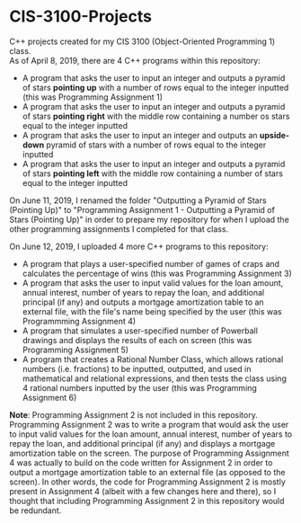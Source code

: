 # CIS-3100-Projects
C++ projects created for my CIS 3100 (Object-Oriented Programming 1) class. <br />
As of April 8, 2019, there are 4 C++ programs within this repository: <br />

* A program that asks the user to input an integer and outputs a pyramid of stars **pointing up** with a number of rows equal to the integer inputted (this was Programming Assignment 1)
* A program that asks the user to input an integer and outputs a pyramid of stars **pointing right** with the middle row containing a number os stars equal to the integer inputted
* A program that asks the user to input an integer and outputs an **upside-down** pyramid of stars with a number of rows equal to the integer inputted
* A program that asks the user to input an integer and outputs a pyramid of stars **pointing left** with the middle row containing a number of stars equal to the integer inputted

On June 11, 2019, I renamed the folder "Outputting a Pyramid of Stars (Pointing Up)" to "Programming Assignment 1 - Outputting a Pyramid of Stars (Pointing Up)" in order to prepare my repository for when I upload the other programming assignments I completed for that class.

On June 12, 2019, I uploaded 4 more C++ programs to this repository: <br />

* A program that plays a user-specified number of games of craps and calculates the percentage of wins (this was Programming Assignment 3)
* A program that asks the user to input valid values for the loan amount, annual interest, number of years to repay the loan, and additional principal (if any) and outputs a mortgage amortization table to an external file, with the file's name being specified by the user (this was Programmming Assignment 4)
* A program that simulates a user-specified number of Powerball drawings and displays the results of each on screen (this was Programming Assignment 5)
* A program that creates a Rational Number Class, which allows rational numbers (i.e. fractions) to be inputted, outputted, and used in mathematical and relational expressions, and then tests the class using 4 rational numbers inputted by the user (this was Programming Assignment 6)

**Note**: Programming Assignment 2 is not included in this repository. Programming Assignment 2 was to write a program that would ask the user to input valid values for the loan amount, annual interest, number of years to repay the loan, and additional principal (if any) and displays a mortgage amortization table on the screen. The purpose of Programming Assignment 4 was actually to build on the code written for Assignment 2 in order to output a mortgage amortization table to an external file (as opposed to the screen). In other words, the code for Programming Assignment 2 is mostly present in Assignment 4 (albeit with a few changes here and there), so I thought that including Programming Assignment 2 in this repository would be redundant.

